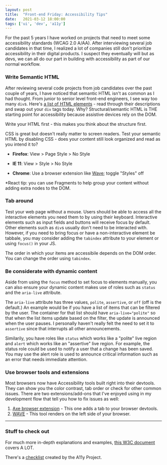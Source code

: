 ```yaml
---
layout: post
title:  "Front-end Friday: Accessibility Tips"
date:   2021-03-12 18:00:00
tags: ['ui', 'dev', 'a11y']
---
```


For the past 5 years I have worked on projects that need to meet some accessibility standards (WCAG 2.0 A/AA). After interviewing several job candidates in that time, I realized a lot of companies still don't prioritize accessibility in their digital products. I suspect they eventually will but as devs, we can all do our part in building with accessibility as part of our normal workflow.

### Write Semantic HTML

After reviewing several code projects from job candidates over the past couple of years, I have noticed that semantic HTML isn't as common as I had thought. From junior to senior level front-end engineers, I see way too many `div`s. Here's <a href="https://developer.mozilla.org/en-US/docs/Web/HTML/Element" target="_blank">a list of HTML elements</a> - read through their descriptions and swap out your `div` tags today. Why? Structural/semantic HTML is THE starting point for accessibility because assistive devices rely on the DOM.

Write your HTML first - this makes you think about the structure first.

CSS is great but doesn't really matter to screen readers. Test your semantic HTML by disabling CSS - does your content still look organized and read as you intend it to?

- **Firefox**: View > Page Style > No Style

- **IE 11**: View > Style > No Style

- **Chrome**: Use a browser extension like <a href="https://chrome.google.com/webstore/detail/wave-evaluation-tool/jbbplnpkjmmeebjpijfedlgcdilocofh/related?hl=en-US" target="_blank">Wave</a>; toggle "Styles" off

*React tip: you can use Fragments to help group your content without adding extra nodes to the DOM.

### Tab around

Test your web page without a mouse. Users should be able to access all the interactive elements you need them to by using their keyboard. Interactive elements such as input fields and buttons will receive focus by default. Other elements such as `div`s usually don't need to be interacted with. However, if you need to bring focus or have a non-interactive element be tabbale, you may consider adding the `tabindex` attribute to your element or using `focus()` in your JS.

The order in which your items are accessibile depends on the DOM order. You can change the order using `tabindex`.

### Be considerate with dynamic content

Aside from using the `focus` method to set focus to elements manually, you can also ensure your dynamic content makes use of roles such as `status` and the `aria-live` attribute. 

The `aria-live` attribute has three values, `polite`, `assertive`, or `off` (off is the default.) An example would be if you have a list of items that can be filtered by the user. The container for that list should have `aria-live="polite"` so that when the list items update based on the filter, the update is announced when the user pauses. I personally haven't really felt the need to set it to `assertive` since that interrupts all other announcements.

Similarily, you have roles like `status` which works like a "polite" live region and `alert` which works like an "assertive" live region. For example, the status role could be used to notify a user that a change has been saved. You may use the alert role is used to announce critical information such as an error that needs immediate attention.
### Use browser tools and extensions

Most browsers now have Accessibility tools built right into their devtools. They can show you the color contrast, tab order or check for other common issues. There are two extensions/add-ons that I've enjoyed using in my development flow that tell you how to fix issues as well:

1. <a href="https://www.deque.com/axe/browser-extensions/" target="_blank">Axe browser extension</a> - This one adds a tab to your browser devtools.
2. <a href="https://wave.webaim.org/extension/" target="_blank">WAVE</a> - This tool renders on the left side of your browser.

___
### Stuff to check out

For much more in-depth explanations and examples, <a href="https://www.w3.org/TR/wai-aria-practices-1.1/#aria_ex" target="_blank">this W3C document</a> covers A LOT.

There's a <a href="https://www.a11yproject.com/checklist/" target="_blank">checklist</a> created by the A11y Project.